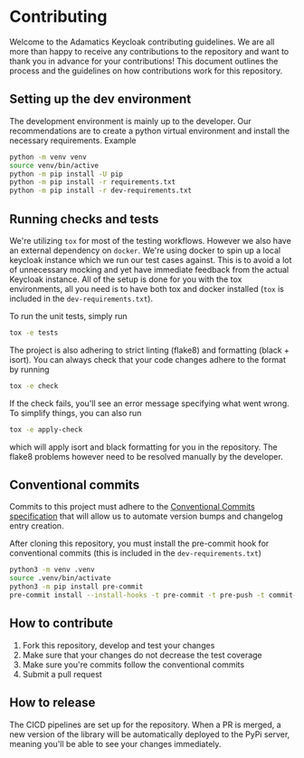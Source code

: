 # Contributing

Welcome to the Adamatics Keycloak contributing guidelines. We are all more than happy to receive
any contributions to the repository and want to thank you in advance for your contributions!
This document outlines the process and the guidelines on how contributions work for this repository.

## Setting up the dev environment

The development environment is mainly up to the developer. Our recommendations are to create a python
virtual environment and install the necessary requirements. Example

```sh
python -m venv venv
source venv/bin/active
python -m pip install -U pip
python -m pip install -r requirements.txt
python -m pip install -r dev-requirements.txt
```

## Running checks and tests

We're utilizing `tox` for most of the testing workflows. However we also have an external dependency on `docker`.
We're using docker to spin up a local keycloak instance which we run our test cases against. This is to avoid
a lot of unnecessary mocking and yet have immediate feedback from the actual Keycloak instance. All of the setup
is done for you with the tox environments, all you need is to have both tox and docker installed
(`tox` is included in the `dev-requirements.txt`).

To run the unit tests, simply run

```sh
tox -e tests
```

The project is also adhering to strict linting (flake8) and formatting (black + isort). You can always check that
your code changes adhere to the format by running

```sh
tox -e check
```

If the check fails, you'll see an error message specifying what went wrong. To simplify things, you can also run

```sh
tox -e apply-check
```

which will apply isort and black formatting for you in the repository. The flake8 problems however need to be resolved
manually by the developer.

## Conventional commits

Commits to this project must adhere to the [Conventional Commits
specification](https://www.conventionalcommits.org/en/v1.0.0/) that will allow
us to automate version bumps and changelog entry creation.

After cloning this repository, you must install the pre-commit hook for
conventional commits (this is included in the `dev-requirements.txt`)

```sh
python3 -m venv .venv
source .venv/bin/activate
python3 -m pip install pre-commit
pre-commit install --install-hooks -t pre-commit -t pre-push -t commit-msg
```

## How to contribute

1. Fork this repository, develop and test your changes
2. Make sure that your changes do not decrease the test coverage
3. Make sure you're commits follow the conventional commits
4. Submit a pull request

## How to release

The CICD pipelines are set up for the repository. When a PR is merged, a new version of the library
will be automatically deployed to the PyPi server, meaning you'll be able to see your changes immediately.
